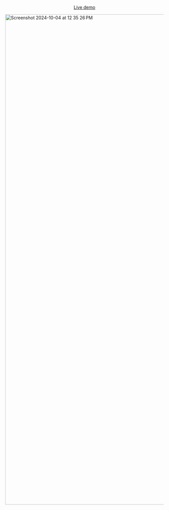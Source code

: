 <p align="center"><a class="live_demo" href="https://cerfmetal.com">Live demo</a></p>
<img width="1552" alt="Screenshot 2024-10-04 at 12 35 26 PM" src="https://github.com/user-attachments/assets/40393c08-5a03-45ca-b608-1ecca1b2f50a">
